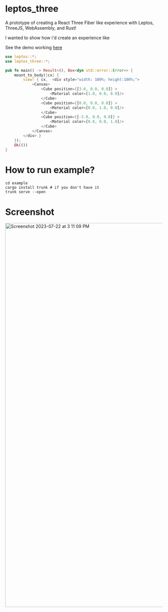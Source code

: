 # leptos_three

A prototype of creating a React Three Fiber like experience with Leptos, ThreeJS, WebAssembly, and Rust!

I wanted to show how i'd create an experience like

See the demo working [here](https://richardanaya.github.io/leptos_three/example/dist/index.html)

```rust
use leptos::*;
use leptos_three::*;

pub fn main() -> Result<(), Box<dyn std::error::Error>> {
    mount_to_body(|cx| {
        view! { cx,  <div style="width: 100%; height:100%;">
            <Canvas>
                <Cube position={[3.0, 0.0, 0.0]} >
                    <Material color=[1.0, 0.0, 0.0]/>
                </Cube>
                <Cube position={[0.0, 0.0, 0.0]} >
                    <Material color=[0.0, 1.0, 0.0]/>
                </Cube>
                <Cube position={[-3.0, 0.0, 0.0]} >
                    <Material color=[0.0, 0.0, 1.0]/>
                </Cube>
            </Canvas>
        </div> }
    });
    Ok(())
}
```

# How to run example?

```
cd example
cargo install trunk # if you don't have it
trunk serve --open
```

# Screenshot

<img width="1224" alt="Screenshot 2023-07-22 at 3 11 09 PM" src="https://github.com/richardanaya/leptos_fiber/assets/294042/c00fb781-06d6-485b-9b1e-c5f41b0456bc">
